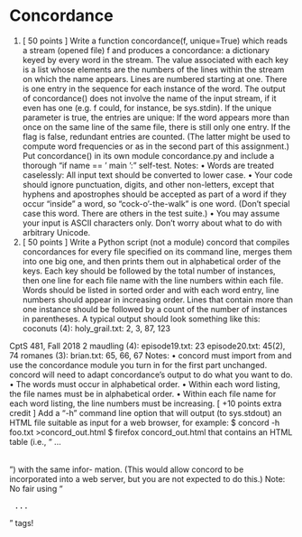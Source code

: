 # Concordance

1. [ 50 points ] Write a function concordance(f, unique=True) which reads a stream (opened file) f and produces a concordance: a dictionary keyed by every word in the stream. The value associated with each key is a list whose elements are the numbers of the lines within the stream on which the name appears. Lines are numbered starting at one. There is one entry in the sequence for each instance of the word. The output of concordance() does not involve the name of the input stream, if it even has one (e.g. f could, for instance, be sys.stdin).
If the unique parameter is true, the entries are unique: If the word appears more than once on the same line of the same file, there is still only one entry. If the flag is false, redundant entries are counted. (The latter might be used to compute word frequencies or as in the second part of this assignment.)
Put concordance() in its own module concordance.py and include a thorough “if name == ’ main ’:” self-test.
Notes:
• Words are treated caselessly: All input text should be converted to lower case.
• Your code should ignore punctuation, digits, and other non-letters, except that hyphens and apostrophes should be accepted as part of a word if they occur “inside” a word, so “cock-o’-the-walk” is one word. (Don’t special case this word. There are others in the test suite.)
• You may assume your input is ASCII characters only. Don’t worry about what to do with arbitrary Unicode.
2. [ 50 points ] Write a Python script (not a module) concord that compiles concordances for every file specified on its command line, merges them into one big one, and then prints them out in alphabetical order of the keys. Each key should be followed by the total number of instances, then one line for each file name with the line numbers within each file. Words should be listed in sorted order and with each word entry, line numbers should appear in increasing order. Lines that contain more than one instance should be followed by a count of the number of instances in parentheses.
A typical output should look something like this:
     coconuts (4):
           holy_grail.txt: 2, 3, 87, 123
        
CptS 481, Fall 2018 2
maudling (4):
      episode19.txt: 23
      episode20.txt: 45(2), 74
romanes (3):
      brian.txt: 65, 66, 67
Notes:
• concord must import from and use the concordance module you turn in for the first part unchanged. concord will need to adapt concordance’s output to do what you want to do.
• The words must occur in alphabetical order.
• Within each word listing, the file names must be in alphabetical order.
• Within each file name for each word listing, the line numbers must be increasing.
[ +10 points extra credit ] Add a “-h” command line option that will output (to sys.stdout) an HTML file suitable as input for a web browser, for example:
$ concord -h foo.txt >concord_out.html
$ firefox concord_out.html
that contains an HTML table (i.e., “<table> ... </table>”) with the same infor- mation. (This would allow concord to be incorporated into a web server, but you are not expected to do this.)
Note: No fair using “<pre> ... </pre>” tags!
